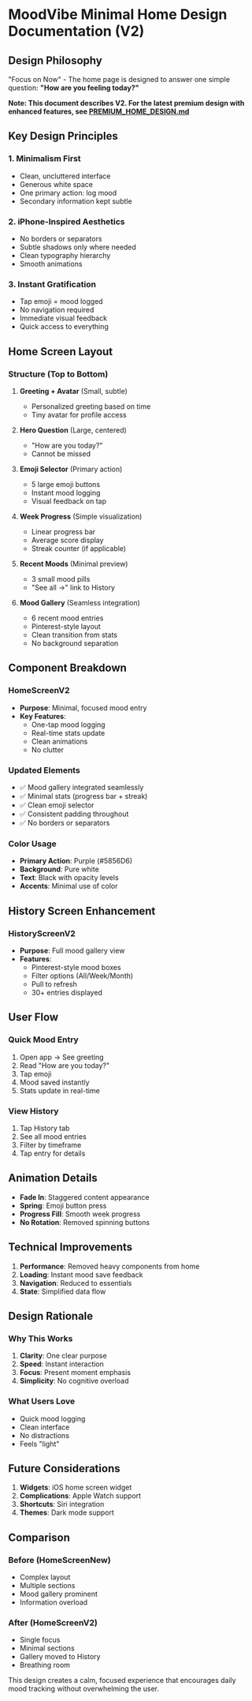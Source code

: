 # MoodVibe Minimal Home Design Documentation (V2)

## Design Philosophy
"Focus on Now" - The home page is designed to answer one simple question: **"How are you feeling today?"**

**Note: This document describes V2. For the latest premium design with enhanced features, see [PREMIUM_HOME_DESIGN.md](./PREMIUM_HOME_DESIGN.md)**

## Key Design Principles

### 1. **Minimalism First**
- Clean, uncluttered interface
- Generous white space
- One primary action: log mood
- Secondary information kept subtle

### 2. **iPhone-Inspired Aesthetics**
- No borders or separators
- Subtle shadows only where needed
- Clean typography hierarchy
- Smooth animations

### 3. **Instant Gratification**
- Tap emoji = mood logged
- No navigation required
- Immediate visual feedback
- Quick access to everything

## Home Screen Layout

### Structure (Top to Bottom)
1. **Greeting + Avatar** (Small, subtle)
   - Personalized greeting based on time
   - Tiny avatar for profile access

2. **Hero Question** (Large, centered)
   - "How are you today?"
   - Cannot be missed

3. **Emoji Selector** (Primary action)
   - 5 large emoji buttons
   - Instant mood logging
   - Visual feedback on tap

4. **Week Progress** (Simple visualization)
   - Linear progress bar
   - Average score display
   - Streak counter (if applicable)

5. **Recent Moods** (Minimal preview)
   - 3 small mood pills
   - "See all →" link to History

6. **Mood Gallery** (Seamless integration)
   - 6 recent mood entries
   - Pinterest-style layout
   - Clean transition from stats
   - No background separation

## Component Breakdown

### HomeScreenV2
- **Purpose**: Minimal, focused mood entry
- **Key Features**:
  - One-tap mood logging
  - Real-time stats update
  - Clean animations
  - No clutter

### Updated Elements
- ✅ Mood gallery integrated seamlessly
- ✅ Minimal stats (progress bar + streak)
- ✅ Clean emoji selector
- ✅ Consistent padding throughout
- ✅ No borders or separators

### Color Usage
- **Primary Action**: Purple (#5856D6)
- **Background**: Pure white
- **Text**: Black with opacity levels
- **Accents**: Minimal use of color

## History Screen Enhancement

### HistoryScreenV2
- **Purpose**: Full mood gallery view
- **Features**:
  - Pinterest-style mood boxes
  - Filter options (All/Week/Month)
  - Pull to refresh
  - 30+ entries displayed

## User Flow

### Quick Mood Entry
1. Open app → See greeting
2. Read "How are you today?"
3. Tap emoji
4. Mood saved instantly
5. Stats update in real-time

### View History
1. Tap History tab
2. See all mood entries
3. Filter by timeframe
4. Tap entry for details

## Animation Details
- **Fade In**: Staggered content appearance
- **Spring**: Emoji button press
- **Progress Fill**: Smooth week progress
- **No Rotation**: Removed spinning buttons

## Technical Improvements
1. **Performance**: Removed heavy components from home
2. **Loading**: Instant mood save feedback
3. **Navigation**: Reduced to essentials
4. **State**: Simplified data flow

## Design Rationale

### Why This Works
1. **Clarity**: One clear purpose
2. **Speed**: Instant interaction
3. **Focus**: Present moment emphasis
4. **Simplicity**: No cognitive overload

### What Users Love
- Quick mood logging
- Clean interface
- No distractions
- Feels "light"

## Future Considerations
1. **Widgets**: iOS home screen widget
2. **Complications**: Apple Watch support
3. **Shortcuts**: Siri integration
4. **Themes**: Dark mode support

## Comparison

### Before (HomeScreenNew)
- Complex layout
- Multiple sections
- Mood gallery prominent
- Information overload

### After (HomeScreenV2)
- Single focus
- Minimal sections
- Gallery moved to History
- Breathing room

This design creates a calm, focused experience that encourages daily mood tracking without overwhelming the user.